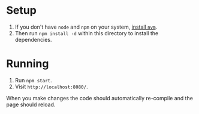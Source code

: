 # Setup

1. If you don't have `node` and `npm` on your system, [install `nvm`](https://github.com/nvm-sh/nvm#installing-and-updating).
2. Then run `npm install -d` within this directory to install the dependencies.

# Running

1. Run `npm start`.
2. Visit `http://localhost:8080/`.

When you make changes the code should automatically re-compile and the page should reload.